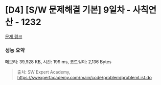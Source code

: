 # [D4] [S/W 문제해결 기본] 9일차 - 사칙연산 - 1232 

[문제 링크](https://swexpertacademy.com/main/code/problem/problemDetail.do?contestProbId=AV141J8KAIcCFAYD) 

### 성능 요약

메모리: 39,928 KB, 시간: 199 ms, 코드길이: 2,136 Bytes



> 출처: SW Expert Academy, https://swexpertacademy.com/main/code/problem/problemList.do